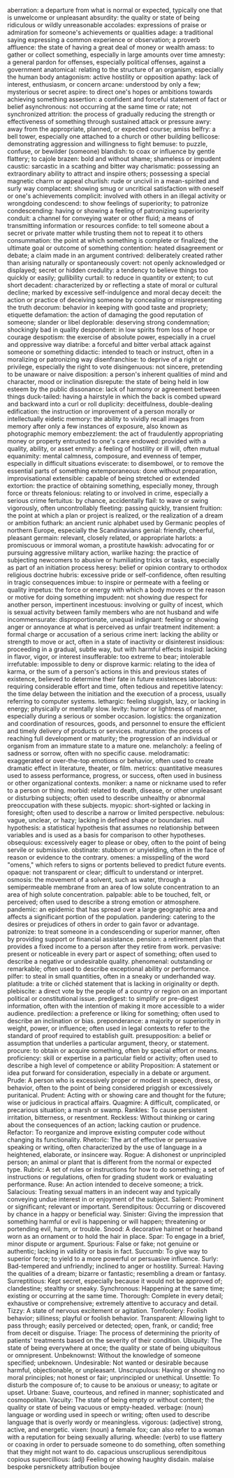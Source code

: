 aberration: a departure from what is normal or expected, typically one that is unwelcome or unpleasant
absurdity: the quality or state of being ridiculous or wildly unreasonable
accolades: expressions of praise or admiration for someone's achievements or qualities
adage: a traditional saying expressing a common experience or observation; a proverb
affluence: the state of having a great deal of money or wealth
amass: to gather or collect something, especially in large amounts over time
amnesty: a general pardon for offenses, especially political offenses, against a government
anatomical: relating to the structure of an organism, especially the human body
antagonism: active hostility or opposition
apathy: lack of interest, enthusiasm, or concern
arcane: understood by only a few; mysterious or secret
aspire: to direct one's hopes or ambitions towards achieving something
assertion: a confident and forceful statement of fact or belief
asynchronous: not occurring at the same time or rate; not synchronized
attrition: the process of gradually reducing the strength or effectiveness of something through sustained attack or pressure
awry: away from the appropriate, planned, or expected course; amiss
belfry: a bell tower, especially one attached to a church or other building
bellicose: demonstrating aggression and willingness to fight
bemuse: to puzzle, confuse, or bewilder (someone)
blandish: to coax or influence by gentle flattery; to cajole
brazen: bold and without shame; shameless or impudent
caustic: sarcastic in a scathing and bitter way
charismatic: possessing an extraordinary ability to attract and inspire others; possessing a special magnetic charm or appeal
churlish: rude or uncivil in a mean-spirited and surly way
complacent: showing smug or uncritical satisfaction with oneself or one's achievements
complicit: involved with others in an illegal activity or wrongdoing
condescend: to show feelings of superiority; to patronize
condescending: having or showing a feeling of patronizing superiority
conduit: a channel for conveying water or other fluid; a means of transmitting information or resources
confide: to tell someone about a secret or private matter while trusting them not to repeat it to others
consummation: the point at which something is complete or finalized; the ultimate goal or outcome of something
contention: heated disagreement or debate; a claim made in an argument
contrived: deliberately created rather than arising naturally or spontaneously
covert: not openly acknowledged or displayed; secret or hidden
credulity: a tendency to believe things too quickly or easily; gullibility
curtail: to reduce in quantity or extent; to cut short
decadent: characterized by or reflecting a state of moral or cultural decline; marked by excessive self-indulgence and moral decay
deceit: the action or practice of deceiving someone by concealing or misrepresenting the truth
decorum: behavior in keeping with good taste and propriety; etiquette
defamation: the action of damaging the good reputation of someone; slander or libel
deplorable: deserving strong condemnation; shockingly bad in quality
despondent: in low spirits from loss of hope or courage
despotism: the exercise of absolute power, especially in a cruel and oppressive way
diatribe: a forceful and bitter verbal attack against someone or something
didactic: intended to teach or instruct, often in a moralizing or patronizing way
disenfranchise: to deprive of a right or privilege, especially the right to vote
disingenuous: not sincere, pretending to be unaware or naive
disposition: a person's inherent qualities of mind and character, mood or inclination
disrepute: the state of being held in low esteem by the public
dissonance: lack of harmony or agreement between things
duck-tailed: having a hairstyle in which the back is combed upward and backward into a curl or roll
duplicity: deceitfulness, double-dealing
edification: the instruction or improvement of a person morally or intellectually
eidetic memory: the ability to vividly recall images from memory after only a few instances of exposure, also known as photographic memory
embezzlement: the act of fraudulently appropriating money or property entrusted to one's care
endowed: provided with a quality, ability, or asset
enmity: a feeling of hostility or ill will, often mutual
equanimity: mental calmness, composure, and evenness of temper, especially in difficult situations
eviscerate: to disembowel, or to remove the essential parts of something
extemporaneous: done without preparation, improvisational
extensible: capable of being stretched or extended
extortion: the practice of obtaining something, especially money, through force or threats
felonious: relating to or involved in crime, especially a serious crime
fertuitus: by chance, accidentally
flail: to wave or swing vigorously, often uncontrollably
fleeting: passing quickly, transient
fruition: the point at which a plan or project is realized, or the realization of a dream or ambition
futhark: an ancient runic alphabet used by Germanic peoples of northern Europe, especially the Scandinavians
genial: friendly, cheerful, pleasant
germain: relevant, closely related, or appropriate
harlots: a promiscuous or immoral woman, a prostitute
hawkish: advocating for or pursuing aggressive military action, warlike
hazing: the practice of subjecting newcomers to abusive or humiliating tricks or tasks, especially as part of an initiation process
heresy: belief or opinion contrary to orthodox religious doctrine
hubris: excessive pride or self-confidence, often resulting in tragic consequences
imbue: to inspire or permeate with a feeling or quality
impetus: the force or energy with which a body moves or the reason or motive for doing something
impudent: not showing due respect for another person, impertinent
incestuous: involving or guilty of incest, which is sexual activity between family members who are not husband and wife
incommensurate: disproportionate, unequal
indignant: feeling or showing anger or annoyance at what is perceived as unfair treatment
inditement: a formal charge or accusation of a serious crime
inert: lacking the ability or strength to move or act, often in a state of inactivity or disinterest
insidious: proceeding in a gradual, subtle way, but with harmful effects
insipid: lacking in flavor, vigor, or interest
insufferable: too extreme to bear; intolerable
irrefutable: impossible to deny or disprove
karmic: relating to the idea of karma, or the sum of a person's actions in this and previous states of existence, believed to determine their fate in future existences
laborious: requiring considerable effort and time, often tedious and repetitive
latency: the time delay between the initiation and the execution of a process, usually referring to computer systems.
lethargic: feeling sluggish, lazy, or lacking in energy; physically or mentally slow.
levity: humor or lightness of manner, especially during a serious or somber occasion.
logistics: the organization and coordination of resources, goods, and personnel to ensure the efficient and timely delivery of products or services.
maturation: the process of reaching full development or maturity; the progression of an individual or organism from an immature state to a mature one.
melancholy: a feeling of sadness or sorrow, often with no specific cause.
melodramatic: exaggerated or over-the-top emotions or behavior, often used to create dramatic effect in literature, theater, or film.
metrics: quantitative measures used to assess performance, progress, or success, often used in business or other organizational contexts.
moniker: a name or nickname used to refer to a person or thing.
morbid: related to death, disease, or other unpleasant or disturbing subjects; often used to describe unhealthy or abnormal preoccupation with these subjects.
myopic: short-sighted or lacking in foresight; often used to describe a narrow or limited perspective.
nebulous: vague, unclear, or hazy; lacking in defined shape or boundaries.
null hypothesis: a statistical hypothesis that assumes no relationship between variables and is used as a basis for comparison to other hypotheses.
obsequious: excessively eager to please or obey, often to the point of being servile or submissive.
obstinate: stubborn or unyielding, often in the face of reason or evidence to the contrary.
omenes: a misspelling of the word "omens," which refers to signs or portents believed to predict future events.
opaque: not transparent or clear; difficult to understand or interpret.
osmosis: the movement of a solvent, such as water, through a semipermeable membrane from an area of low solute concentration to an area of high solute concentration.
palpable: able to be touched, felt, or perceived; often used to describe a strong emotion or atmosphere.
pandemic: an epidemic that has spread over a large geographic area and affects a significant portion of the population.
pandering: catering to the desires or prejudices of others in order to gain favor or advantage.
patronize: to treat someone in a condescending or superior manner, often by providing support or financial assistance.
pension: a retirement plan that provides a fixed income to a person after they retire from work.
pervasive: present or noticeable in every part or aspect of something; often used to describe a negative or undesirable quality.
phenomenal: outstanding or remarkable; often used to describe exceptional ability or performance.
pilfer: to steal in small quantities, often in a sneaky or underhanded way.
platitude: a trite or clichéd statement that is lacking in originality or depth.
plebiscite: a direct vote by the people of a country or region on an important political or constitutional issue.
predigest: to simplify or pre-digest information, often with the intention of making it more accessible to a wider audience.
predilection: a preference or liking for something; often used to describe an inclination or bias.
preponderance: a majority or superiority in weight, power, or influence; often used in legal contexts to refer to the standard of proof required to establish guilt.
presupposition: a belief or assumption that underlies a particular argument, theory, or statement.
procure: to obtain or acquire something, often by special effort or means.
proficiency: skill or expertise in a particular field or activity; often used to describe a high level of competence or ability
Proposition: A statement or idea put forward for consideration, especially in a debate or argument.
Prude: A person who is excessively proper or modest in speech, dress, or behavior, often to the point of being considered priggish or excessively puritanical.
Prudent: Acting with or showing care and thought for the future; wise or judicious in practical affairs.
Quagmire: A difficult, complicated, or precarious situation; a marsh or swamp.
Rankles: To cause persistent irritation, bitterness, or resentment.
Reckless: Without thinking or caring about the consequences of an action; lacking caution or prudence.
Refactor: To reorganize and improve existing computer code without changing its functionality.
Rhetoric: The art of effective or persuasive speaking or writing, often characterized by the use of language in a heightened, elaborate, or insincere way.
Rogue: A dishonest or unprincipled person; an animal or plant that is different from the normal or expected type.
Rubric: A set of rules or instructions for how to do something; a set of instructions or regulations, often for grading student work or evaluating performance.
Ruse: An action intended to deceive someone; a trick.
Salacious: Treating sexual matters in an indecent way and typically conveying undue interest in or enjoyment of the subject.
Salient: Prominent or significant; relevant or important.
Serendipitous: Occurring or discovered by chance in a happy or beneficial way.
Sinister: Giving the impression that something harmful or evil is happening or will happen; threatening or portending evil, harm, or trouble.
Snood: A decorative hairnet or headband worn as an ornament or to hold the hair in place.
Spar: To engage in a brief, minor dispute or argument.
Spurious: False or fake; not genuine or authentic; lacking in validity or basis in fact.
Succumb: To give way to superior force; to yield to a more powerful or persuasive influence.
Surly: Bad-tempered and unfriendly; inclined to anger or hostility.
Surreal: Having the qualities of a dream; bizarre or fantastic; resembling a dream or fantasy.
Surreptitious: Kept secret, especially because it would not be approved of; clandestine; stealthy or sneaky.
Synchronous: Happening at the same time; existing or occurring at the same time.
Thorough: Complete in every detail; exhaustive or comprehensive; extremely attentive to accuracy and detail.
Tizzy: A state of nervous excitement or agitation.
Tomfoolery: Foolish behavior; silliness; playful or foolish behavior.
Transparent: Allowing light to pass through; easily perceived or detected; open, frank, or candid; free from deceit or disguise.
Triage: The process of determining the priority of patients' treatments based on the severity of their condition.
Ubiquity: The state of being everywhere at once; the quality or state of being ubiquitous or omnipresent.
Unbeknownst: Without the knowledge of someone specified; unbeknown.
Undesirable: Not wanted or desirable because harmful, objectionable, or unpleasant.
Unscrupulous: Having or showing no moral principles; not honest or fair; unprincipled or unethical.
Unsettle: To disturb the composure of; to cause to be anxious or uneasy; to agitate or upset.
Urbane: Suave, courteous, and refined in manner; sophisticated and cosmopolitan.
Vacuity: The state of being empty or without content; the quality or state of being vacuous or empty-headed.
verbage: (noun) language or wording used in speech or writing; often used to describe language that is overly wordy or meaningless.
vigorous: (adjective) strong, active, and energetic.
vixen: (noun) a female fox; can also refer to a woman with a reputation for being sexually alluring.
wheedle: (verb) to use flattery or coaxing in order to persuade someone to do something, often something that they might not want to do.
capacious
unscruplious
serendipitous
copious
supercillious: (adj) Feeling or showing haughty disdain.
malaise
bespoke
persnickety
attribution
boujee
